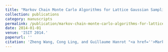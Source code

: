 ```yaml
---
title: "Markov Chain Monte Carlo Algorithms for Lattice Gaussian Sampling"
collection: publications
category: manuscripts
permalink: /publication/markov-chain-monte-carlo-algorithms-for-lattice-gaussian-sampling
date: 2014-01-01
venue: 'ISIT 2014.'
paperurl: ''
citation: 'Zheng Wang, Cong Ling, and Guillaume Hanrot "<a href=''>Markov Chain Monte Carlo Algorithms for Lattice Gaussian Sampling</a>", ISIT 2014.'
---
```

